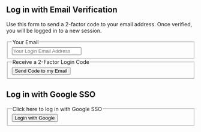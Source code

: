 ## Log in with Email Verification

Use this form to send a 2-factor code to your email address. 
Once verified, you will be logged in to a new session.

<form action="login.action.js" autosave="off">
<input type="hidden" name="service" value="email">
<fieldset>
    <legend>Your Email</legend>
    <label title="Email">
        <input type="email" name="email" id="email" placeholder="Your Login Email Address" value="" required />
    </label>
</fieldset>
<fieldset>
    <legend>Receive a 2-Factor Login Code</legend>
    <button type="submit">Send Code to my Email</button>
</fieldset>
</form>


## Log in with Google SSO
<form action="login.action.js" autosave="off">
<input type="hidden" name="service" value="google">
<fieldset>
    <legend>Click here to log in with Google SSO</legend>
    <button type="submit">Login with Google</button>
</fieldset>
</form>
